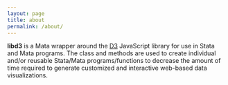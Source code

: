 ```yaml
---
layout: page
title: about
permalink: /about/
---
```


**libd3** is a Mata wrapper around the [D3](http://www.d3js.org) JavaScript library for use in Stata and Mata programs.  The class and methods are used to create individual and/or reusable Stata/Mata programs/functions to decrease the amount of time required to generate customized and interactive web-based data visualizations.  


